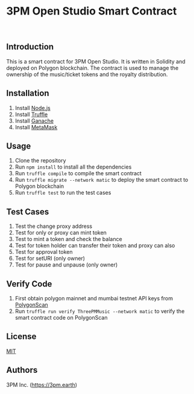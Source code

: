 # 3PM Open Studio Smart Contract
​
## Introduction
This is a smart contract for 3PM Open Studio. It is written in Solidity and deployed on Polygon blockchain. The contract is used to manage the ownership of the music/ticket tokens and the royalty distribution.
​
## Installation
1. Install [Node.js](https://nodejs.org/en/download/)
2. Install [Truffle](https://www.trufflesuite.com/docs/truffle/getting-started/installation)
3. Install [Ganache](https://www.trufflesuite.com/ganache)
4. Install [MetaMask](https://metamask.io/download.html)
​
​
## Usage
1. Clone the repository
2. Run `npm install` to install all the dependencies
3. Run `truffle compile` to compile the smart contract
4. Run `truffle migrate --network matic` to deploy the smart contract to Polygon blockchain
5. Run `truffle test` to run the test cases
​
## Test Cases
1. Test the change proxy address
2. Test for only or proxy can mint token
3. Test to mint a token and check the balance
4. Test for token holder can transfer their token and proxy can also
5. Test for approval token
6. Test for setURI (only owner)
7. Test for pause and unpause (only owner)
​
## Verify Code
1. First obtain polygon mainnet and mumbai testnet API keys from [PolygonScan](https://polygonscan.com/)
2. Run `truffle run verify ThreePMMusic --network matic` to verify the smart contract code on PolygonScan
​
## License
[MIT](https://choosealicense.com/licenses/mit/)
​
## Authors
3PM Inc. (https://3pm.earth)

